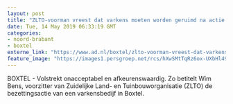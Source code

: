 ```yaml
---
layout: post
title: "ZLTO-voorman vreest dat varkens moeten worden geruimd na actie in Boxtel: ‘Dit mag nooit meer gebeuren’"
date: Tue, 14 May 2019 06:33:19 GMT
categories: 
- noord-brabant 
- boxtel 
externe_link: "https://www.ad.nl/boxtel/zlto-voorman-vreest-dat-varkens-moeten-worden-geruimd-na-actie-in-boxtel-dit-mag-nooit-meer-gebeuren~a493cf90/"
feature_image: "https://images1.persgroep.net/rcs/hXwSMtTqRz6ox-UXbHl49aMQBEg/diocontent/148248940/_fitwidth/400/?appId=21791a8992982cd8da851550a453bd7f&quality=0.7"
---
```


BOXTEL - Volstrekt onacceptabel en afkeurenswaardig. Zo betitelt Wim Bens, voorzitter van Zuidelijke Land- en Tuinbouworganisatie (ZLTO) de bezettingsactie van een varkensbedijf in Boxtel.
